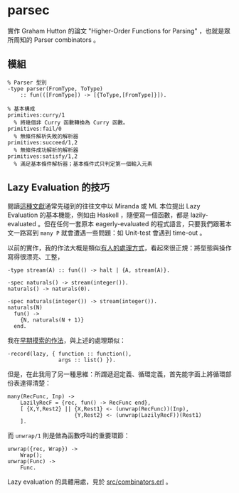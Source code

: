 parsec
=====
實作 Graham Hutton 的論文 "Higher-Order Functions for Parsing" ，也就是眾所周知的 Parser combinators 。

模組
----

```
% Parser 型別
-type parser(FromType, ToType)
    :: fun(([FromType]) -> [{ToType,[FromType]}]).
```
```
% 基本構成
primitives:curry/1
  % 將幾個非 Curry 函數轉換為 Curry 函數。
primitives:fail/0
  % 無條件解析失敗的解析器
primitives:succeed/1,2
  % 無條件成功解析的解析器
primitives:satisfy/1,2
  % 滿足基本條件解析器；基本條件式只判定第一個輸入元素
```

Lazy Evaluation 的技巧
----
閱讀[這種文獻](https://github.com/YauHsien/erljscon/blob/master/doc/10.1.1.63.3555.pdf)通常先碰到的往往文中以 Miranda 或 ML 本位提出 Lazy Evaluation 的基本機能，例如由 Haskell ，隨便寫一個函數，都是 lazily-evaluated 。但在任何一套原本 eagerly-evaluated 的程式語言，只要我們跟著本文一路寫到 `many P` 就會遭遇一些問題：如 Unit-test 會遇到 time-out 。

以前的實作，我的作法大概是類似[有人的處理方式](https://briones.io/posts/2016-10-08-getting-lazy-with-erlang/)，看起來很正規：將型態與操作寫得很漂亮、工整，

```
-type stream(A) :: fun(() -> halt | {A, stream(A)}.
```
```
-spec naturals() -> stream(integer()).
naturals() -> naturals(0).

-spec naturals(integer()) -> stream(integer()).
naturals(N)
  fun() ->
    {N, naturals(N + 1)}
  end.
```

我在[早期摸索的作法](https://github.com/YauHsien/erljscon/blob/master/include/lazy.hrl)，與上述的處理類似：
```
-record(lazy, { function :: function(),
                args :: list() }).
```

但是，在此我用了另一種思維：所謂遞迴定義、循環定義，首先能字面上將循環部份表達得清楚：
```
many(RecFunc, Inp) ->
    LazilyRecF = {rec, fun() -> RecFunc end},
    [ {X,Y,Rest2} || {X,Rest1} <- (unwrap(RecFunc))(Inp),
                     {Y,Rest2} <- (unwrap(LazilyRecF))(Rest1)
    ].
```
而 `unwrap/1` 則是做為函數呼叫的重要環節：
```
unwrap({rec, Wrap}) ->
    Wrap();
unwrap(Func) ->
    Func.
```

Lazy evaluation 的具體用處，見於 [src/combinators.erl](src/combinators.erl) 。
